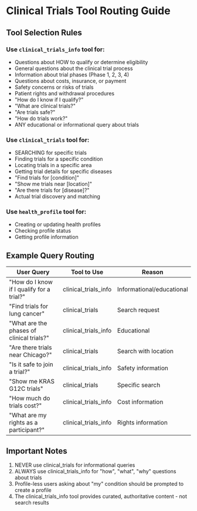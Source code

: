 # Clinical Trials Tool Routing Guide

## Tool Selection Rules

### Use `clinical_trials_info` tool for:
- Questions about HOW to qualify or determine eligibility
- General questions about the clinical trial process
- Information about trial phases (Phase 1, 2, 3, 4)
- Questions about costs, insurance, or payment
- Safety concerns or risks of trials
- Patient rights and withdrawal procedures
- "How do I know if I qualify?"
- "What are clinical trials?"
- "Are trials safe?"
- "How do trials work?"
- ANY educational or informational query about trials

### Use `clinical_trials` tool for:
- SEARCHING for specific trials
- Finding trials for a specific condition
- Locating trials in a specific area
- Getting trial details for specific diseases
- "Find trials for [condition]"
- "Show me trials near [location]"
- "Are there trials for [disease]?"
- Actual trial discovery and matching

### Use `health_profile` tool for:
- Creating or updating health profiles
- Checking profile status
- Getting profile information

## Example Query Routing

| User Query | Tool to Use | Reason |
|------------|------------|---------|
| "How do I know if I qualify for a trial?" | clinical_trials_info | Informational/educational |
| "Find trials for lung cancer" | clinical_trials | Search request |
| "What are the phases of clinical trials?" | clinical_trials_info | Educational |
| "Are there trials near Chicago?" | clinical_trials | Search with location |
| "Is it safe to join a trial?" | clinical_trials_info | Safety information |
| "Show me KRAS G12C trials" | clinical_trials | Specific search |
| "How much do trials cost?" | clinical_trials_info | Cost information |
| "What are my rights as a participant?" | clinical_trials_info | Rights information |

## Important Notes

1. NEVER use clinical_trials for informational queries
2. ALWAYS use clinical_trials_info for "how", "what", "why" questions about trials
3. Profile-less users asking about "my" condition should be prompted to create a profile
4. The clinical_trials_info tool provides curated, authoritative content - not search results
